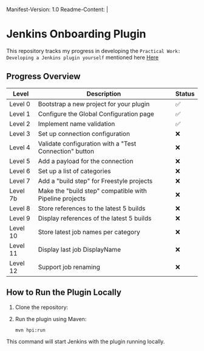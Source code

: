 Manifest-Version: 1.0
Readme-Content: |
# Jenkins Onboarding Plugin

This repository tracks my progress in developing the `Practical Work: Developing a Jenkins plugin yourself` mentioned here  [Here](https://engineering.beescloud.com/docs/engineering-cbci/latest/onboarding/practical-work-plugin)

## Progress Overview

| Level   | Description                                                                 | Status |
|---------|-----------------------------------------------------------------------------|-------|
| Level 0 | Bootstrap a new project for your plugin                                     | ✅    |
| Level 1 | Configure the Global Configuration page                                     | ✅    |
| Level 2 | Implement name validation                                                   | ✅     |
| Level 3 | Set up connection configuration                                             | ❌    |
| Level 4 | Validate configuration with a "Test Connection" button                      | ❌    |
| Level 5 | Add a payload for the connection                                            | ❌    |
| Level 6 | Set up a list of categories                                                 | ❌    |
| Level 7 | Add a "build step" for Freestyle projects                                   | ❌    |
| Level 7b| Make the "build step" compatible with Pipeline projects                     | ❌    |
| Level 8 | Store references to the latest 5 builds                                     | ❌    |
| Level 9 | Display references of the latest 5 builds                                   | ❌    |
| Level 10| Store latest job names per category                                         | ❌    |
| Level 11| Display last job DisplayName                                                | ❌    |
| Level 12| Support job renaming                                                       | ❌    |


## How to Run the Plugin Locally

1. Clone the repository:

2. Run the plugin using Maven:
   ```sh
   mvn hpi:run
   ```

This command will start Jenkins with the plugin running locally.

